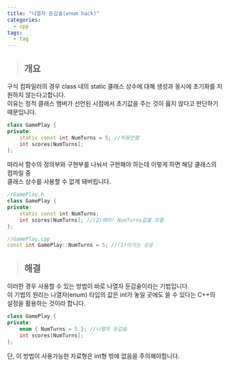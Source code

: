 ```yaml
---
title: "나열자 둔갑술(enum hack)"
categories:
  - cpp
tags:
  - tag
---
```


> ## 개요

구식 컴파일러의 경우 class 내의 static 클래스 상수에 대해 생성과 동시에 초기화를 지원하지 않는다고합니다.<br>
이유는 정적 클래스 맴버가 선언된 시점에서 초기값을 주는 것이 옳지 않다고 판단하기 때문입니다.
```cpp
class GamePlay {
private:
	static const int NumTurns = 5; //허용안함
	int scores[NumTurns];
};
```

따라서 함수의 정의부와 구현부를 나눠서 구현해야 하는데 이렇게 하면 해당 클래스의 컴파일 중<br>
클래스 상수를 사용할 수 없게 돼버립니다.
```cpp
//GamePlay.h
class GamePlay {
private:
	static const int NumTurns;
	int scores[NumTurns]; //(2)에러! NumTurns값을 모름
};

//GamePlay.cpp
const int GamePlay::NumTurns = 5; //(1)이거는 성공
```

> ## 해결

이러한 경우 사용할 수 있는 방법이 바로 나열자 둔갑술이라는 기법입니다.<br>
이 기법의 원리는 나열자(enum) 타입의 값은 int가 놓일 곳에도 쓸 수 있다는 C++의<br>
설정을 활용하는 것이라 합니다.
```cpp
class GamePlay {
private:
	enum { NumTurns = 5 }; //나열자 둔갑술
	int scores[NumTurns];
};
```
단, 이 방법이 사용가능한 자료형은 int형 밖에 없음을 주의해야합니다.
